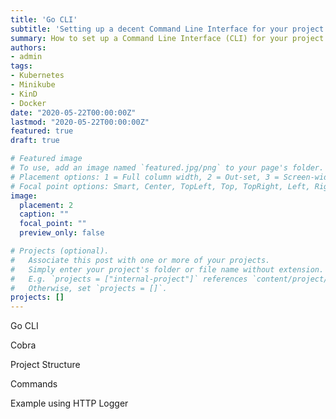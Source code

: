```yaml
---
title: 'Go CLI'
subtitle: 'Setting up a decent Command Line Interface for your project in Go'
summary: How to set up a Command Line Interface (CLI) for your project using Go.
authors:
- admin
tags:
- Kubernetes
- Minikube
- KinD
- Docker
date: "2020-05-22T00:00:00Z"
lastmod: "2020-05-22T00:00:00Z"
featured: true
draft: true

# Featured image
# To use, add an image named `featured.jpg/png` to your page's folder.
# Placement options: 1 = Full column width, 2 = Out-set, 3 = Screen-width
# Focal point options: Smart, Center, TopLeft, Top, TopRight, Left, Right, BottomLeft, Bottom, BottomRight
image:
  placement: 2
  caption: ""
  focal_point: ""
  preview_only: false

# Projects (optional).
#   Associate this post with one or more of your projects.
#   Simply enter your project's folder or file name without extension.
#   E.g. `projects = ["internal-project"]` references `content/project/deep-learning/index.md`.
#   Otherwise, set `projects = []`.
projects: []
---
```


Go CLI

Cobra

Project Structure

Commands


Example using HTTP Logger

